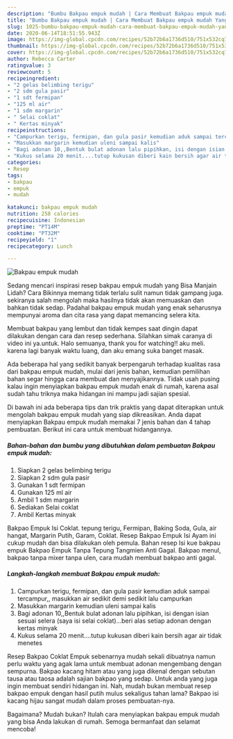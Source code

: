 ```yaml
---
description: "Bumbu Bakpau empuk mudah | Cara Membuat Bakpau empuk mudah Yang Sedap"
title: "Bumbu Bakpau empuk mudah | Cara Membuat Bakpau empuk mudah Yang Sedap"
slug: 1025-bumbu-bakpau-empuk-mudah-cara-membuat-bakpau-empuk-mudah-yang-sedap
date: 2020-06-14T18:51:55.943Z
image: https://img-global.cpcdn.com/recipes/52b72b6a1736d510/751x532cq70/bakpau-empuk-mudah-foto-resep-utama.jpg
thumbnail: https://img-global.cpcdn.com/recipes/52b72b6a1736d510/751x532cq70/bakpau-empuk-mudah-foto-resep-utama.jpg
cover: https://img-global.cpcdn.com/recipes/52b72b6a1736d510/751x532cq70/bakpau-empuk-mudah-foto-resep-utama.jpg
author: Rebecca Carter
ratingvalue: 3
reviewcount: 5
recipeingredient:
- "2 gelas belimbing terigu"
- "2 sdm gula pasir"
- "1 sdt fermipan"
- "125 ml air"
- "1 sdm margarin"
- " Selai coklat"
- " Kertas minyak"
recipeinstructions:
- "Campurkan terigu, fermipan, dan gula pasir kemudian aduk sampai tercampur,, masukkan air sedikit demi sedikit lalu campurkan"
- "Masukkan margarin kemudian uleni sampai kalis"
- "Bagi adonan 10,,Bentuk bulat adonan lalu pipihkan, isi dengan isian sesuai selera (saya isi selai coklat)...beri alas setiap adonan dengan kertas minyak"
- "Kukus selama 20 menit....tutup kukusan diberi kain bersih agar air tidak menetes"
categories:
- Resep
tags:
- bakpau
- empuk
- mudah

katakunci: bakpau empuk mudah 
nutrition: 258 calories
recipecuisine: Indonesian
preptime: "PT14M"
cooktime: "PT32M"
recipeyield: "1"
recipecategory: Lunch

---
```



![Bakpau empuk mudah](https://img-global.cpcdn.com/recipes/52b72b6a1736d510/751x532cq70/bakpau-empuk-mudah-foto-resep-utama.jpg)

Sedang mencari inspirasi resep bakpau empuk mudah yang Bisa Manjain Lidah? Cara Bikinnya memang tidak terlalu sulit namun tidak gampang juga. sekiranya salah mengolah maka hasilnya tidak akan memuaskan dan bahkan tidak sedap. Padahal bakpau empuk mudah yang enak seharusnya mempunyai aroma dan cita rasa yang dapat memancing selera kita.

Membuat bakpau yang lembut dan tidak kempes saat dingin dapat dilakukan dengan cara dan resep sederhana. Silahkan simak caranya di video ini ya.untuk. Halo semuanya, thank you for watching!! aku meli. karena lagi banyak waktu luang, dan aku emang suka banget masak.

Ada beberapa hal yang sedikit banyak berpengaruh terhadap kualitas rasa dari bakpau empuk mudah, mulai dari jenis bahan, kemudian pemilihan bahan segar hingga cara membuat dan menyajikannya. Tidak usah pusing kalau ingin menyiapkan bakpau empuk mudah enak di rumah, karena asal sudah tahu triknya maka hidangan ini mampu jadi sajian spesial.


Di bawah ini ada beberapa tips dan trik praktis yang dapat diterapkan untuk mengolah bakpau empuk mudah yang siap dikreasikan. Anda dapat menyiapkan Bakpau empuk mudah memakai 7 jenis bahan dan 4 tahap pembuatan. Berikut ini cara untuk membuat hidangannya.

<!--inarticleads1-->

##### Bahan-bahan dan bumbu yang dibutuhkan dalam pembuatan Bakpau empuk mudah:

1. Siapkan 2 gelas belimbing terigu
1. Siapkan 2 sdm gula pasir
1. Gunakan 1 sdt fermipan
1. Gunakan 125 ml air
1. Ambil 1 sdm margarin
1. Sediakan  Selai coklat
1. Ambil  Kertas minyak


Bakpao Empuk Isi Coklat. tepung terigu, Fermipan, Baking Soda, Gula, air hangat, Margarin Putih, Garam, Coklat. Resep Bakpao Empuk Isi Ayam ini cukup mudah dan bisa dilakukan oleh pemula. Bahan resep Isi kue bakpau empuk Bakpao Empuk Tanpa Tepung Tangmien Anti Gagal. Bakpao menul, bakpao tanpa mixer tanpa ulen, cara mudah membuat bakpao anti gagal. 

<!--inarticleads2-->

##### Langkah-langkah membuat Bakpau empuk mudah:

1. Campurkan terigu, fermipan, dan gula pasir kemudian aduk sampai tercampur,, masukkan air sedikit demi sedikit lalu campurkan
1. Masukkan margarin kemudian uleni sampai kalis
1. Bagi adonan 10,,Bentuk bulat adonan lalu pipihkan, isi dengan isian sesuai selera (saya isi selai coklat)...beri alas setiap adonan dengan kertas minyak
1. Kukus selama 20 menit....tutup kukusan diberi kain bersih agar air tidak menetes


Resep Bakpao Coklat Empuk sebenarnya mudah sekali dibuatnya namun perlu waktu yang agak lama untuk membuat adonan mengembang dengan sempurna. Bakpao kacang hitam atau yang juga dikenal dengan sebutan tausa atau taosa adalah sajian bakpao yang sedap. Untuk anda yang juga ingin membuat sendiri hidangan ini. Nah, mudah bukan membuat resep bakpao empuk dengan hasil putih mulus sekaligus tahan lama? Bakpao isi kacang hijau sangat mudah dalam proses pembuatan-nya. 

Bagaimana? Mudah bukan? Itulah cara menyiapkan bakpau empuk mudah yang bisa Anda lakukan di rumah. Semoga bermanfaat dan selamat mencoba!
